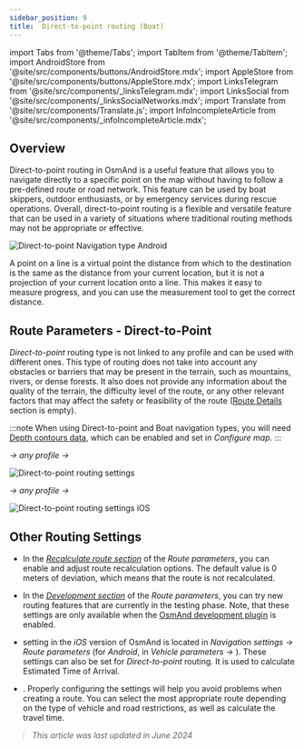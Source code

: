 ```yaml
---
sidebar_position: 9
title:  Direct-to-point routing (Boat)
---
```


import Tabs from '@theme/Tabs';
import TabItem from '@theme/TabItem';
import AndroidStore from '@site/src/components/buttons/AndroidStore.mdx';
import AppleStore from '@site/src/components/buttons/AppleStore.mdx';
import LinksTelegram from '@site/src/components/_linksTelegram.mdx';
import LinksSocial from '@site/src/components/_linksSocialNetworks.mdx';
import Translate from '@site/src/components/Translate.js';
import InfoIncompleteArticle from '@site/src/components/_infoIncompleteArticle.mdx';


## Overview

Direct-to-point routing in OsmAnd is a useful feature that allows you to navigate directly to a specific point on the map without having to follow a pre-defined route or road network. This feature can be used by boat skippers,
outdoor enthusiasts, or by emergency services during rescue operations. Overall, direct-to-point routing is a flexible and versatile feature that can be used in a variety of situations where traditional routing methods may not be appropriate or effective.  

![Direct-to-point Navigation type Android](@site/static/img/navigation/boat/direct_navigation_type_android.png)

A point on a line is a virtual point the distance from which to the destination is the same as the distance from your current location, but it is not a projection of your current location onto a line. This makes it easy to measure progress, and you can use the measurement tool to get the correct distance.


## Route Parameters - Direct-to-Point

*Direct-to-point* routing type is not linked to any profile and can be used with different ones.
This type of routing does not take into account any obstacles or barriers that may be present in the terrain, such as mountains, rivers, or dense forests. It also does not provide any information about the quality of the terrain, the difficulty level of the route, or any other relevant factors that may affect the safety or feasibility of the route ([Route Details](../setup/route-details.md) section is empty).  

:::note
When using Direct-to-point and Boat navigation types, you will need [Depth contours data](../../plugins/nautical-charts.md#nautical-map-style), which can be enabled and set in *Configure map*.
:::

<Tabs groupId="operating-systems">

<TabItem value="android" label="Android">  

*<Translate android="true" ids="shared_string_menu,shared_string_settings"/> → any profile → <Translate android="true" ids="routing_settings_2,nav_type_hint"/>*

![Direct-to-point routing settings](@site/static/img/navigation/routing/direct_to_point_routing_3_andr.png)

</TabItem>

<TabItem value="ios" label="iOS">

*<Translate android="true" ids="shared_string_menu,shared_string_settings"/> → any profile → <Translate android="true" ids="routing_settings_2,nav_type_hint"/>*

![Direct-to-point routing settings iOS](@site/static/img/navigation/routing/direct_to_point_ios.png)  

</TabItem>

</Tabs>


## Other Routing Settings

- In the [*Recalculate route section*](../../navigation/guidance/navigation-settings.md#recalculate-route) of the *Route parameters*, you can enable and adjust route recalculation options. The default value is 0 meters of deviation, which means that the route is not recalculated.

- In the [*Development section*](../guidance/navigation-settings.md#development-settings) of the *Route parameters*, you can try new routing features that are currently in the testing phase. Note, that these settings are only available when the [OsmAnd development plugin](../../plugins/development.md) is enabled.

- *[<Translate ios="true" ids="road_speeds"/>](../guidance/navigation-settings.md#road-speeds)* setting in the *iOS* version of OsmAnd is located in *Navigation settings → Route parameters* (for *Android*, in *Vehicle parameters → [<Translate android="true" ids="default_speed_setting_title"/>](../guidance/navigation-settings.md#default-speed--road-speeds)*). These settings can also be set for *Direct-to-point* routing. It is used to calculate Estimated Time of Arrival.

- *[<Translate ios="true" ids="vehicle_parameters"/>](../guidance/navigation-settings.md#vehicle-parameters)*. Properly configuring the settings will help you avoid problems when creating a route. You can select the most appropriate route depending on the type of vehicle and road restrictions, as well as calculate the travel time.

> *This article was last updated in June 2024*
